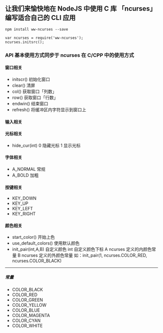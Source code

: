 ## 让我们来愉快地在 NodeJS 中使用 C 库  「ncurses」 编写适合自己的 CLI 应用 
```
npm install ww-ncurses --save
```
```
var ncurses = require('ww-ncurses');
ncurses.initsrc();
```
### API 基本使用方式同步于 ncurses 在 C/CPP 中的使用方式

#### 窗口相关
- initscr()             初始化窗口
- clear()               清屏
- col()                 获取窗口「列数」
- row()                 获取窗口「行数」
- endwin()              结束窗口
- refresh()             将缓冲区内字符显示到窗口上
#### 输入相关

#### 光标相关
- hide_cur(int)         0 隐藏光标 1 显示光标
#### 字体相关
- A_NORMAL              常规
- A_BOLD                加粗
#### 按键相关
- KEY_DOWN
- KEY_UP
- KEY_LEFT
- KEY_RIGHT
#### 颜色相关
- start_color()         开始上色
- use_default_colors()  使用默认颜色
- init_pair(int,A,B)    自定义颜色    int 自定义颜色下标 A ncurses 定义的内颜色常量  B ncurses 定义的外颜色常量   如：init_pair(1, ncurses.COLOR_RED, ncurses.COLOR_BLACK)
---
##### 常量
- COLOR_BLACK
- COLOR_RED
- COLOR_GREEN
- COLOR_YELLOW
- COLOR_BLUE
- COLOR_MAGENTA
- COLOR_CYAN
- COLOR_WHITE